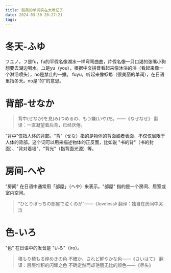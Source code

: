```yaml
---
title: 甜美的单词实在太难记了
date: 2024-03-30 20:27:21
tags:
---
```

# 冬天-ふゆ
フユノ，フ是fu，fu的平假名像湖水一样弯弯曲曲，片假名像一只口渴的张嘴小狗想要去湖边喝水。ユ是yu（you），根据中文拼音看起来像沐浴的浴（看起来像一个淋浴喷头），no是禁止的一撇。
fuyu，听起来像蜉蝣（很美丽的单词），在日语里指冬天。no是“的”的意思。
# 背部-せなか
>背中(せなか)を見(み)つめるの、もう嫌(いや)だ。——《なぜなぜ》
翻译：一直凝望着后背，已经厌倦。

“背中”仅指人体的背部。“背”（せな）指的是物体的背面或者表面，不仅仅局限于人体的背部。这个词可以用来描述物体的正反面，比如说 "书的背"（书的封面）、"背对着墙"、"背光"（指背面光源）等。
# 房间-へや
"房间" 在日语中通常用「部屋」（へや）来表示。"部屋" 指的是一个房间、居室或室内空间。
>“ひとりぼっちの部屋で泣くのが”——《loveless》
翻译：独自在房间中哭泣

# 色-いろ
"色" 在日语中的发音是 "いろ"（iro）。
>積もり積もる煌めきの色  不確か、されど鮮やかな色——《さいはて》
翻译：层层堆积的闪耀之色  不确定然而却艳丽无比的颜色——《尽头》